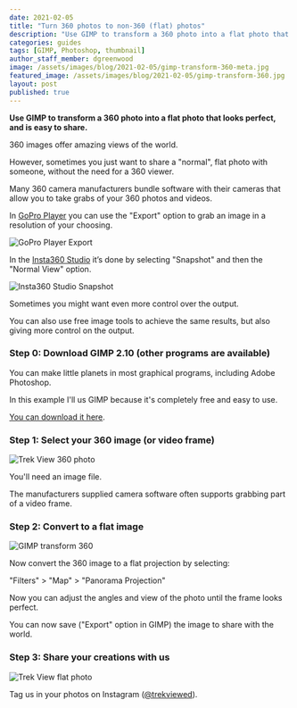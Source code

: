 ```yaml
---
date: 2021-02-05
title: "Turn 360 photos to non-360 (flat) photos"
description: "Use GIMP to transform a 360 photo into a flat photo that looks perfect, and is easy to share."
categories: guides
tags: [GIMP, Photoshop, thumbnail]
author_staff_member: dgreenwood
image: /assets/images/blog/2021-02-05/gimp-transform-360-meta.jpg
featured_image: /assets/images/blog/2021-02-05/gimp-transform-360.jpg
layout: post
published: true
---
```


**Use GIMP to transform a 360 photo into a flat photo that looks perfect, and is easy to share.**

360 images offer amazing views of the world.

However, sometimes you just want to share a "normal", flat photo with someone, without the need for a 360 viewer.

Many 360 camera manufacturers bundle software with their cameras that allow you to take grabs of your 360 photos and videos.

In [GoPro Player](https://community.gopro.com/t5/en/GoPro-Player/ta-p/413305) you can use the "Export" option to grab an image in a resolution of your choosing.

<img class="img-fluid" src="/assets/images/blog/2021-02-05/gopro-player-export.jpeg" alt="GoPro Player Export" title="GoPro Player Export" />

In the [Insta360 Studio](https://www.insta360.com/download) it’s done by selecting "Snapshot" and then the "Normal View" option.

<img class="img-fluid" src="/assets/images/blog/2021-02-05/insta360-studio-snapshot.jpg" alt="Insta360 Studio Snapshot" title="Insta360 Studio Snapshot" />

Sometimes you might want even more control over the output.

You can also use free image tools to achieve the same results, but also giving more control on the output.

### Step 0: Download GIMP 2.10 (other programs are available)

You can make little planets in most graphical programs, including Adobe Photoshop.

In this example I'll us GIMP because it's completely free and easy to use.

[You can download it here](https://www.gimp.org/).

### Step 1: Select your 360 image (or video frame)

<img class="img-fluid" src="/assets/images/blog/2021-02-05/ESLG004-GSAE7093-sm.JPG
" alt="Trek View 360 photo" title="Trek View 360 photo" />

You'll need an image file. 

The manufacturers supplied camera software often supports grabbing part of a video frame.

### Step 2: Convert to a flat image

<img class="img-fluid" src="/assets/images/blog/2021-02-05/gimp-transform-360.jpg
" alt="GIMP transform 360" title="GIMP transform 360" />

Now convert the 360 image to a flat projection by selecting:

"Filters" > "Map" > "Panorama Projection"

Now you can adjust the angles and view of the photo until the frame looks perfect.

You can now save ("Export" option in GIMP) the image to share with the world.

### Step 3: Share your creations with us

<img class="img-fluid" src="/assets/images/blog/2021-02-05/ESLG004-GSAE7093-final.JPG" alt="Trek View flat photo" title="Trek View flat photo" />

Tag us in your photos on Instagram ([@trekviewed](https://www.instagram.com/trekviewed/)).